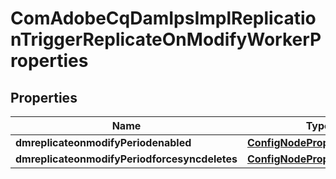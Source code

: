 
# ComAdobeCqDamIpsImplReplicationTriggerReplicateOnModifyWorkerProperties

## Properties
Name | Type | Description | Notes
------------ | ------------- | ------------- | -------------
**dmreplicateonmodifyPeriodenabled** | [**ConfigNodePropertyBoolean**](ConfigNodePropertyBoolean.md) |  |  [optional]
**dmreplicateonmodifyPeriodforcesyncdeletes** | [**ConfigNodePropertyBoolean**](ConfigNodePropertyBoolean.md) |  |  [optional]



